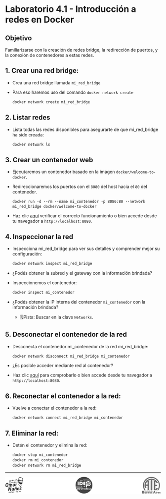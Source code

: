 # Laboratorio 4.1 - Introducción a redes en Docker

## Objetivo
Familiarizarse con la creación de redes bridge, la redirección de puertos, y la conexión de contenedores a estas redes.



## 1. Crear una red bridge:

- Crea una red bridge llamada `mi_red_bridge`
- Para eso haremos uso del comando `docker network create`

    ```bash
    docker network create mi_red_bridge
    ```

## 2. Listar redes

- Lista todas las redes disponibles para asegurarte de que mi_red_bridge ha sido creada:

    ```bash
    docker network ls
    ```

## 3. Crear un contenedor web

- Ejecutaremos un contenedor basado en la imágen `docker/welcome-to-docker`.
- Redireccionaremos los puertos con el `8080` del host hacia el `80` del contenedor.

    ```
    docker run -d --rm --name mi_contenedor -p 8080:80 --network mi_red_bridge docker/welcome-to-docker
    ```

- Haz clic <a href="http://localhost:8080" target="_blank">aquí</a> verificar el correcto funcionamiento o bien accede desde tu navegador a `http://localhost:8080`.


## 4. Inspeccionar la red

- Inspecciona mi_red_bridge para ver sus detalles y comprender mejor su configuración:

    ```bash
    docker network inspect mi_red_bridge
    ```
- ¿Podés obtener la subred y el gateway con la información brindada?

- Inspeccionemos el contenedor:
    ```bash
    docker inspect mi_contenedor
    ```
- ¿Podés obtener la IP interna del contenedor `mi_contenedor` con la información brindada?
    - 🗒️Pista: Buscar en la clave `Networks`.


## 5. Desconectar el contenedor de la red

- Desconecta el contenedor mi_contenedor de la red mi_red_bridge:

    ```bash
    docker network disconnect mi_red_bridge mi_contenedor
    ```

- ¿Es posible acceder mediante red al contenedor?
- Haz clic <a href="http://localhost:8080" target="_blank">aquí</a> para comprobarlo o bien accede desde tu navegador a `http://localhost:8080`.


## 6. Reconectar el contenedor a la red:

- Vuelve a conectar el contenedor a la red:

    ```bash
    docker network connect mi_red_bridge mi_contenedor
    ```

## 7. Eliminar la red:

- Detén el contenedor y elimina la red:

    ```bash
    docker stop mi_contenedor
    docker rm mi_contenedor
    docker network rm mi_red_bridge
    ```

--------

<p align="center">
  <img src="../../../img/logos.footer.gray.webp">
</p>